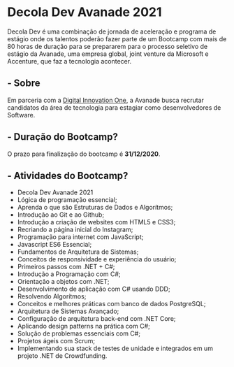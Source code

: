 # **Decola Dev Avanade 2021**

Decola Dev é uma combinação de jornada de aceleração e programa de estágio onde os talentos poderão fazer parte de um Bootcamp com mais de 80 horas de duração para se prepararem para o processo seletivo de estágio da Avanade, uma empresa global, joint venture da Microsoft e Accenture, que faz a tecnologia acontecer.

## - Sobre

Em parceria com a [Digital Innovation One](https://web.digitalinnovation.one/), a Avanade busca recrutar candidatos da área de tecnologia para estagiar como desenvolvedores de Software.

## - Duração do Bootcamp?

O prazo para finalização do bootcamp é **31/12/2020**.

## - Atividades do Bootcamp?

- Decola Dev Avanade 2021
- Lógica de programação essencial;
- Aprenda o que são Estruturas de Dados e Algorítmos;
- Introdução ao Git e ao Github;
- Introdução a criação de websites com HTML5 e CSS3;
- Recriando a página inicial do Instagram;
- Programação para internet com JavaScript;
- Javascript ES6 Essencial;
- Fundamentos de Arquitetura de Sistemas;
- Conceitos de responsividade e experiência do usuário;
- Primeiros passos com .NET + C#;
- Introdução a Programação com C#;
- Orientação a objetos com .NET;
- Desenvolvimento de aplicação com C# usando DDD;
- Resolvendo Algorítmos;
- Conceitos e melhores práticas com banco de dados PostgreSQL;
- Arquitetura de Sistemas Avançado;
- Configuração de arquitetura back-end com .NET Core;
- Aplicando design patterns na prática com C#;
- Solução de problemas essenciais com C#;
- Projetos ágeis com Scrum;
- Implementando sua stack de testes de unidade e integrados em um projeto .NET de Crowdfunding.

